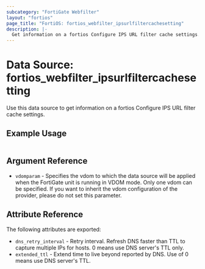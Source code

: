 ```yaml
---
subcategory: "FortiGate Webfilter"
layout: "fortios"
page_title: "FortiOS: fortios_webfilter_ipsurlfiltercachesetting"
description: |-
  Get information on a fortios Configure IPS URL filter cache settings.
---
```


# Data Source: fortios_webfilter_ipsurlfiltercachesetting
Use this data source to get information on a fortios Configure IPS URL filter cache settings.


## Example Usage

```hcl

```

## Argument Reference

* `vdomparam` - Specifies the vdom to which the data source will be applied when the FortiGate unit is running in VDOM mode. Only one vdom can be specified. If you want to inherit the vdom configuration of the provider, please do not set this parameter.

## Attribute Reference

The following attributes are exported:

* `dns_retry_interval` - Retry interval. Refresh DNS faster than TTL to capture multiple IPs for hosts. 0 means use DNS server's TTL only.
* `extended_ttl` - Extend time to live beyond reported by DNS. Use of 0 means use DNS server's TTL.
